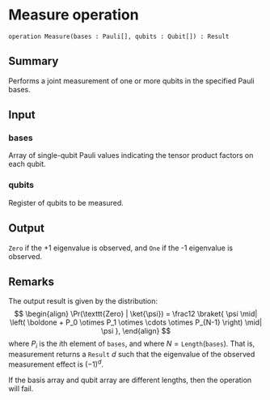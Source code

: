 # Measure operation

`operation Measure(bases : Pauli[], qubits : Qubit[]) : Result`

## Summary
Performs a joint measurement of one or more qubits in the
specified Pauli bases.

## Input
### bases
Array of single-qubit Pauli values indicating the tensor product
factors on each qubit.
### qubits
Register of qubits to be measured.

## Output
`Zero` if the +1 eigenvalue is observed, and `One` if
the -1 eigenvalue is observed.

## Remarks
The output result is given by the distribution:
$$
\begin{align}
    \Pr(\texttt{Zero} | \ket{\psi}) =
        \frac12 \braket{
            \psi \mid|
            \left(
                \boldone + P_0 \otimes P_1 \otimes \cdots \otimes P_{N-1}
            \right) \mid|
            \psi
        },
\end{align}
$$
where $P_i$ is the $i$th element of `bases`, and where
$N = \texttt{Length}(\texttt{bases})$.
That is, measurement returns a `Result` $d$ such that the eigenvalue of the
observed measurement effect is $(-1)^d$.

If the basis array and qubit array are different lengths, then the
operation will fail.
